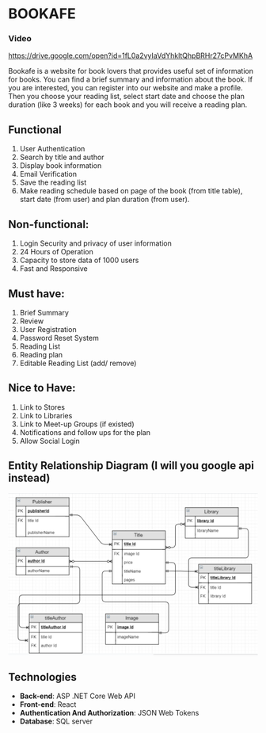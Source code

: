 # BOOKAFE
### Video
https://drive.google.com/open?id=1fL0a2vyIaVdYhkltQhpBRHr27cPvMKhA

Bookafe is a website for book lovers that provides useful set of information for books. You can find a brief summary and information about the book. If you are interested, you can register into our website and make a profile. Then you choose your reading list, select start date and choose the plan duration (like 3 weeks) for each book and you will receive a reading plan.

## Functional
1.  User Authentication
1.  Search by title and author
1.  Display book information
1.  Email Verification
1.  Save the reading list
1.	Make reading schedule based on page of the book (from title table), start date (from user) and plan duration (from user).

## Non-functional:
1.	Login Security and privacy of user information
1.  24 Hours of Operation
1.	Capacity to store data of 1000 users
1.	Fast and Responsive


## Must have:
1.	Brief Summary
1.	Review
1.	User Registration
1.	Password Reset System
1.	Reading List
1.	Reading plan
1.	Editable Reading List (add/ remove)

## Nice to Have:  
1.  Link to Stores
1. Link to Libraries
1.  Link to Meet-up Groups (if existed)
1.  Notifications and follow ups for the plan
1.  Allow Social Login

## Entity Relationship Diagram (I will you google api instead)
![ERD](ERD.png)


## Technologies
* **Back-end**: ASP .NET Core Web API<br/>
* **Front-end**: React<br/>
* **Authentication And Authorization**: JSON Web Tokens
* **Database**: SQL server <br />


